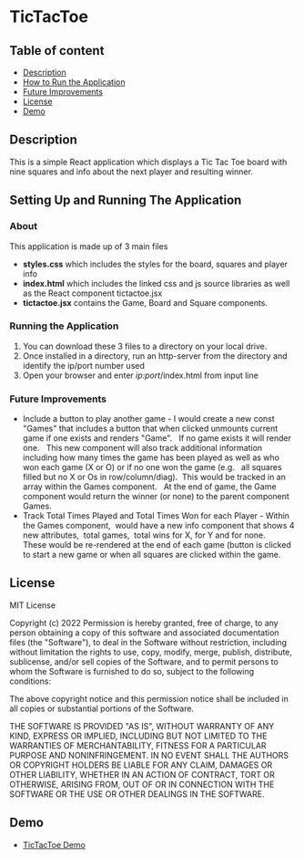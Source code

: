 # TicTacToe

## Table of content

- [Description](#description)
- [How to Run the Application](#about)
- [Future Improvements](#future-mprovement)
- [License](#license)
- [Demo](#demo)

## Description
This is a simple React application which displays a Tic Tac Toe board with nine squares and info about the next player and resulting winner.

## Setting Up and Running The Application

### About
This application is made up of 3 main files
  - <b>styles.css</b> which includes the styles for the board, squares and player info
  - <b>index.html</b> which includes the linked css and js source libraries as well as the React component tictactoe.jsx
  - <b>tictactoe.jsx</b> contains the Game, Board and Square components.

### Running the Application
 1. You can download these 3 files to a directory on your local drive.  
 2. Once installed in a directory, run an http-server from the directory and identify the ip/port number used 
 3. Open your browser and enter *ip:port*/index.html from input line
 
### Future Improvements
*	Include a button to play another game - I would create a new const "Games" that includes a button that when clicked unmounts current game if one exists and renders "Game".   If no game exists it will render one.   This new component will also track additional information including how many times the game has been played as well as who won each game (X or O) or if no one won the game (e.g.   all squares filled but no X or Os in row/column/diag).  This would be tracked in an array within the Games component.   At the end of game, the Game component would return the winner (or none) to the parent component Games.
*	Track Total Times Played and Total Times Won for each Player - Within the Games component,  would have a new info component that shows 4 new attributes,  total games,  total wins for X, for Y and for none.    These would be re-rendered at the end of each game (button is clicked to start a new game or when all squares are clicked within the game.

## License

MIT License

Copyright (c) 2022
Permission is hereby granted, free of charge, to any person obtaining a copy of this software and associated documentation files (the "Software"), to deal in the Software without restriction, including without limitation the rights to use, copy, modify, merge, publish, distribute, sublicense, and/or sell copies of the Software, and to permit persons to whom the Software is furnished to do so, subject to the following conditions:

The above copyright notice and this permission notice shall be included in all copies or substantial portions of the Software.

THE SOFTWARE IS PROVIDED "AS IS", WITHOUT WARRANTY OF ANY KIND, EXPRESS OR IMPLIED, INCLUDING BUT NOT LIMITED TO THE WARRANTIES OF MERCHANTABILITY, FITNESS FOR A PARTICULAR PURPOSE AND NONINFRINGEMENT. IN NO EVENT SHALL THE AUTHORS OR COPYRIGHT HOLDERS BE LIABLE FOR ANY CLAIM, DAMAGES OR OTHER LIABILITY, WHETHER IN AN ACTION OF CONTRACT, TORT OR OTHERWISE, ARISING FROM, OUT OF OR IN CONNECTION WITH THE SOFTWARE OR THE USE OR OTHER DEALINGS IN THE SOFTWARE.


## Demo

* [TicTacToe Demo](https://pamelaarcher.github.io/tictactoe)

